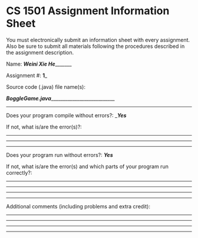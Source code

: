 # CS 1501 Assignment Information Sheet

You must electronically submit an information sheet with
every assignment. Also be sure to submit all materials
following the procedures described in the assignment
description.

Name: _____Weini Xie He____________

Assignment #: __1___

Source code (.java) file name(s):

_______BoggleGame.java__________________________________

_________________________________________________________

Does your program compile without errors?: ____Yes___

If not, what is/are the error(s)?:

_________________________________________________________

_________________________________________________________

_________________________________________________________

Does your program run without errors?: ___Yes___

If not, what is/are the error(s) and which parts of your
program run correctly?:

_________________________________________________________

_________________________________________________________

_________________________________________________________

_________________________________________________________


Additional comments (including problems and extra credit):
_________________________________________________________

_________________________________________________________

_________________________________________________________

_________________________________________________________
